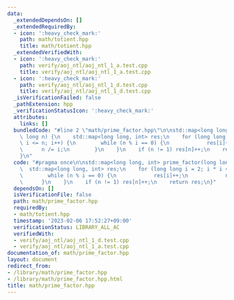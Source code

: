 ```yaml
---
data:
  _extendedDependsOn: []
  _extendedRequiredBy:
  - icon: ':heavy_check_mark:'
    path: math/totient.hpp
    title: math/totient.hpp
  _extendedVerifiedWith:
  - icon: ':heavy_check_mark:'
    path: verify/aoj_ntl/aoj_ntl_1_a.test.cpp
    title: verify/aoj_ntl/aoj_ntl_1_a.test.cpp
  - icon: ':heavy_check_mark:'
    path: verify/aoj_ntl/aoj_ntl_1_d.test.cpp
    title: verify/aoj_ntl/aoj_ntl_1_d.test.cpp
  _isVerificationFailed: false
  _pathExtension: hpp
  _verificationStatusIcon: ':heavy_check_mark:'
  attributes:
    links: []
  bundledCode: "#line 2 \"math/prime_factor.hpp\"\n\nstd::map<long long, int> prime_factor(long\
    \ long n) {\n    std::map<long long, int> res;\n    for (long long i = 2; i *\
    \ i <= n; i++) {\n        while (n % i == 0) {\n            res[i]++;\n      \
    \      n /= i;\n        }\n    }\n    if (n != 1) res[n]++;\n    return res;\n\
    }\n"
  code: "#pragma once\n\nstd::map<long long, int> prime_factor(long long n) {\n  \
    \  std::map<long long, int> res;\n    for (long long i = 2; i * i <= n; i++) {\n\
    \        while (n % i == 0) {\n            res[i]++;\n            n /= i;\n  \
    \      }\n    }\n    if (n != 1) res[n]++;\n    return res;\n}"
  dependsOn: []
  isVerificationFile: false
  path: math/prime_factor.hpp
  requiredBy:
  - math/totient.hpp
  timestamp: '2023-02-06 17:52:27+09:00'
  verificationStatus: LIBRARY_ALL_AC
  verifiedWith:
  - verify/aoj_ntl/aoj_ntl_1_d.test.cpp
  - verify/aoj_ntl/aoj_ntl_1_a.test.cpp
documentation_of: math/prime_factor.hpp
layout: document
redirect_from:
- /library/math/prime_factor.hpp
- /library/math/prime_factor.hpp.html
title: math/prime_factor.hpp
---
```

